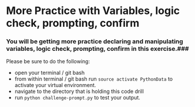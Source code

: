 # More Practice with Variables, logic check, prompting, confirm #

### You will be getting more practice declaring and manipulating variables, logic check, prompting, confirm in this exercise.###

Please be sure to do the following:

- open your terminal / git bash
- from within terminal / git bash run `source activate PythonData` to activate your virtual environment. 
- navigate to the directory that is holding this code drill
- run `python challenge-prompt.py` to test your output. 

